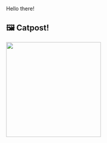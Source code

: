 Hello there!



## 🖼️ Catpost!

<sub>
    <img src="https://cdn2.thecatapi.com/images/b9g.jpg" height="256">
</sub>

